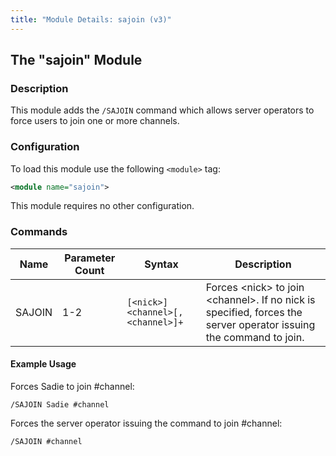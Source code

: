 ```yaml
---
title: "Module Details: sajoin (v3)"
---
```


## The "sajoin" Module

### Description

This module adds the `/SAJOIN` command which allows server operators to force users to join one or more channels.

### Configuration

To load this module use the following `<module>` tag:

```xml
<module name="sajoin">
```

This module requires no other configuration.

### Commands

Name   | Parameter Count | Syntax                            | Description
------ | --------------- | --------------------------------- | -----------
SAJOIN | 1-2             | `[<nick>] <channel>[,<channel>]+` | Forces &lt;nick&gt; to join &lt;channel&gt;. If no nick is specified, forces the server operator issuing the command to join.

#### Example Usage

Forces Sadie to join #channel:

```plaintext
/SAJOIN Sadie #channel
```

Forces the server operator issuing the command to join #channel:

```plaintext
/SAJOIN #channel
```
